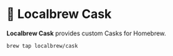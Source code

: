# 🍶 Localbrew Cask

**Localbrew Cask** provides custom Casks for Homebrew.

```
brew tap localbrew/cask
```
